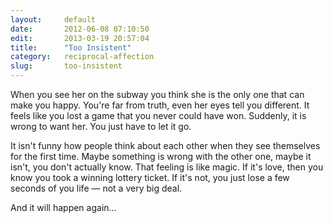 ```yaml
---
layout:     default
date:       2012-06-08 07:10:50
edit:       2013-03-19 20:57:04
title:      "Too Insistent"
category:   reciprocal-affection
slug:       too-insistent
---
```


When you see her on the subway you think she is the only one that can make you happy. You're far from truth, even her eyes tell you different. It feels like you lost a game that you never could have won. Suddenly, it is wrong to want her. You just have to let it go.

It isn't funny how people think about each other when they see themselves for the first time. Maybe something is wrong with the other one, maybe it isn't, you don't actually know. That feeling is like magic. If it's love, then you know you took a winning lottery ticket. If it's not, you just lose a few seconds of you life — not a very big deal.

And it will happen again…

